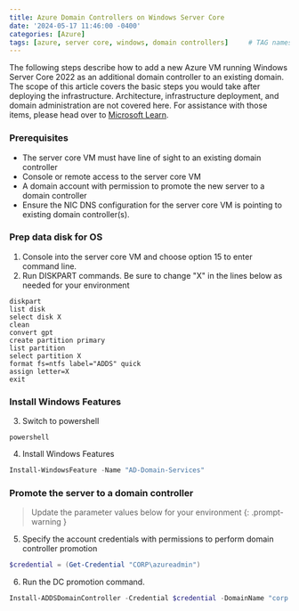 ```yaml
---
title: Azure Domain Controllers on Windows Server Core
date: '2024-05-17 11:46:00 -0400'
categories: [Azure]
tags: [azure, server core, windows, domain controllers]     # TAG names should always be lowercase
---
```


The following steps describe how to add a new Azure VM running Windows Server Core 2022 as an additional domain controller to an existing domain. The scope of this article covers the basic steps you would take after deploying the infrastructure. Architecture, infrastructure deployment, and domain administration are not covered here. For assistance with those items, please head over to [Microsoft Learn](https://learn.microsoft.com/en-us/).

### Prerequisites
- The server core VM must have line of sight to an existing domain controller
- Console or remote access to the server core VM
- A domain account with permission to promote the new server to a domain controller
- Ensure the NIC DNS configuration for the server core VM is pointing to existing domain controller(s).

### Prep data disk for OS
1. Console into the server core VM and choose option 15 to enter command line.
2. Run DISKPART commands. Be sure to change "X" in the lines below as needed for your environment
```console
diskpart
list disk
select disk X
clean
convert gpt
create partition primary
list partition
select partition X
format fs=ntfs label="ADDS" quick
assign letter=X
exit
```

### Install Windows Features
3. Switch to powershell
```console
powershell
```

4. Install Windows Features
```powershell
Install-WindowsFeature -Name "AD-Domain-Services"
```

### Promote the server to a domain controller
> Update the parameter values below for your environment
{: .prompt-warning }
5. Specify the account credentials with permissions to perform domain controller promotion
```powershell
$credential = (Get-Credential "CORP\azureadmin")
```
6. Run the DC promotion command.
```powershell
Install-ADDSDomainController -Credential $credential -DomainName "corp.robpitcher.com" -InstallDns -DatabasePath "F:\Windows\NTDS" -LogPath "F:\Windows\NTDS" -SysvolPath "F:\Windows\SYSVOL" -SiteName "Default-First-Site-Name"
```